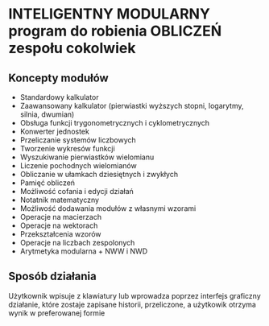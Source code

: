 # INTELIGENTNY MODULARNY program do robienia OBLICZEŃ zespołu cokolwiek


## Koncepty modułów
 - Standardowy kalkulator
 - Zaawansowany kalkulator (pierwiastki wyższych stopni, logarytmy, silnia, dwumian)
 - Obsługa funkcji trygonometrycznych i cyklometrycznych
 - Konwerter jednostek
 - Przeliczanie systemów liczbowych
 - Tworzenie wykresów funkcji
 - Wyszukiwanie pierwiastków wielomianu
 - Liczenie pochodnych wielomianów
 - Obliczanie w ułamkach dziesiętnych i zwykłych
 - Pamięć obliczeń
 - Możliwość cofania i edycji działań
 - Notatnik matematyczny
 - Możliwość dodawania modułów z własnymi wzorami
 - Operacje na macierzach
 - Operacje na wektorach
 - Przekształcenia wzorów
 - Operacje na liczbach zespolonych
 - Arytmetyka modularna + NWW i NWD

## Sposób działania
Użytkownik wpisuje z klawiatury lub wprowadza poprzez interfejs graficzny działanie, które zostaje zapisane historii, przeliczone, a użytkowik otrzyma wynik w preferowanej formie